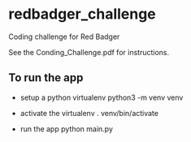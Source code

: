 # redbadger_challenge
Coding challenge for Red Badger


See the Conding_Challenge.pdf for instructions. 

## To run the app
- setup a python virtualenv
python3 -m venv venv 

- activate the virtualenv
. venv/bin/activate

- run the app
python main.py